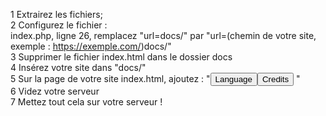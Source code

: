 1 Extrairez les fichiers;<br>
2 Configurez le fichier :<br>
  index.php, ligne 26, remplacez "url=docs/" par "url=(chemin de votre site, exemple : https://exemple.com/)docs/"<br>
3 Supprimer le fichier index.html dans le dossier docs<br>
4 Insérez votre site dans "docs/"<br>
5 Sur la page de votre site index.html, ajoutez : "<button onclick="location.href='/../index.php?lang=n&url=-'">Language</button><button onclick="location.href='/../Credits.html'">Credits</button> "<br>
6 Videz votre serveur<br>
7 Mettez tout cela sur votre serveur !<br>
